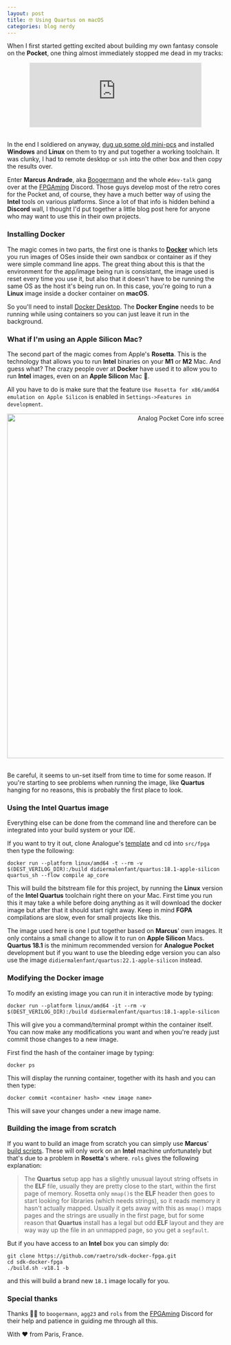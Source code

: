 ```yaml
---
layout: post
title: 🤓 Using Quartus on macOS
categories: blog nerdy
---
```


When I first started getting excited about building my own fantasy console on the **Pocket**, one thing almost immediately stopped me dead in my tracks:

<div style="text-align: center;">
<iframe src="https://mastodon.gamedev.place/@didier/109687971117867481/embed" class="mastodon-embed" style="max-width: 100%; border: 0" width="400" allowfullscreen="allowfullscreen"></iframe><script src="https://mastodon.gamedev.place/embed.js" async="async"></script>
</div>
<br>

In the end I soldiered on anyway, [dug up some old mini-pcs](/blog/projectfreedom/2023/03/27/building-a-core.html) and installed **Windows** and **Linux** on them to try and put together a working toolchain. It was clunky, I had to remote desktop or `ssh` into the other box and then copy the results over.

Enter **Marcus Andrade**, aka [Boogermann](https://github.com/boogermann) and the whole `#dev-talk` gang over at the [FPGAming](https://discord.gg/VNz3yCse) Discord. Those guys develop most of the retro cores for the Pocket and, of course, they have a much better way of using the **Intel** tools on various platforms. Since a lot of that info is hidden behind a **Discord** wall, I thought I'd put together a little blog post here for anyone who may want to use this in their own projects.

### Installing Docker

The magic comes in two parts, the first one is thanks to [**Docker**](https://docker.com) which lets you run images of OSes inside their own sandbox or container as if they were simple command line apps. The great thing about this is that the environment for the app/image being run is consistant, the image used is reset every time you use it, but also that it doesn't have to be running the same OS as the host it's being run on. In this case, you're going to run a **Linux** image inside a docker container on **macOS**.

So you'll need to install [Docker Desktop](https://www.docker.com/get-started/). The **Docker Engine** needs to be running while using containers so you can just leave it run in the background.

### What if I'm using an Apple Silicon Mac?

The second part of the magic comes from Apple's **Rosetta**. This is the technology that allows you to run **Intel** binaries on your **M1** or **M2** Mac. And guess what? The crazy people over at **Docker** have used it to allow you to run **Intel** images, even on an **Apple Silicon** Mac 🤯.

All you have to do is make sure that the feature `Use Rosetta for x86/amd64 emulation on Apple Silicon` is enabled in `Settings->Features in development`.

<div style="text-align: center;">
    <img alt="Analog Pocket Core info screen" src="{{ "/assets/blog/2023-04-17/docker-rosetta-enable.png" | relative_url }}" width="800"> 
</div>
<br>

Be careful, it seems to un-set itself from time to time for some reason. If you're starting to see problems when running the image, like **Quartus** hanging for no reasons, this is probably the first place to look.

### Using the Intel Quartus image

Everything else can be done from the command line and therefore can be integrated into your build system or your IDE.

If you want to try it out, clone Analogue's [template](https://github.com/open-fpga/core-template) and cd into `src/fpga` then type the following:
```
docker run --platform linux/amd64 -t --rm -v $(DEST_VERILOG_DIR):/build didiermalenfant/quartus:18.1-apple-silicon quartus_sh --flow compile ap_core
```

This will build the bitstream file for this project, by running the **Linux** version of the **Intel Quartus** toolchain right there on your Mac. First time you run this it may take a while before doing anything as it will download the docker image but after that it should start right away. Keep in mind **FGPA** compilations are slow, even for small projects like this.

The image used here is one I put together based on **Marcus**' own images. It only contains a small change to allow it to run on **Apple Silicon** Macs. **Quartus 18.1** is the minimum recommended version for **Analogue Pocket** development but if you want to use the bleeding edge version you can also use the image `didiermalenfant/quartus:22.1-apple-silicon` instead.

### Modifying the Docker image

To modify an existing image you can run it in interactive mode by typing:
```
docker run --platform linux/amd64 -it --rm -v $(DEST_VERILOG_DIR):/build didiermalenfant/quartus:18.1-apple-silicon
```

This will give you a command/terminal prompt within the container itself. You can now make any modifications you want and when you're ready just commit those changes to a new image.

First find the hash of the container image by typing:
```
docker ps
```

This will display the running container, together with its hash and you can then type:
```
docker commit <container hash> <new image name>
```

This will save your changes under a new image name.

### Building the image from scratch

If you want to build an image from scratch you can simply use **Marcus**' [build scripts](https://github.com/raetro/sdk-docker-fpga). These will only work on an **Intel** machine unfortunately but that's due to a problem in **Rosetta**'s where. `rols` gives the following explanation:

>The **Quartus** setup app has a slightly unusual layout string offsets in the **ELF** file, usually they are pretty close to the start, within the first page of memory. Rosetta only `mmap()`s the **ELF** header then goes to start looking for libraries (which needs strings), so it reads memory it hasn't actually mapped. Usually it gets away with this as `mmap()` maps pages and the strings are usually in the first page, but for some reason that **Quartus** install has a legal but odd **ELF** layout and they are way way up the file in an unmapped page, so you get a `segfault`.

But if you have access to an **Intel** box you can simply do:
```
git clone https://github.com/raetro/sdk-docker-fpga.git
cd sdk-docker-fpga
./build.sh -v18.1 -b
```

and this will build a brand new `18.1` image locally for you.

### Special thanks

Thanks 🙏🏻 to `boogermann`, `agg23` and `rols` from the [FPGAming](https://discord.gg/VNz3yCse) Discord for their help and patience in guiding me through all this.

With ❤️ from Paris, France.
